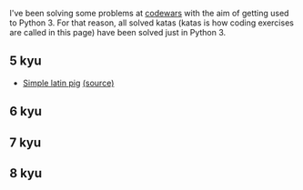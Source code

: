 I've been solving some problems at [codewars](https://codewars.com) with the aim of getting used to Python 3.
For that reason, all solved katas (katas is how coding exercises are called in this page) have been solved just in Python 3.

## 5 kyu
* [Simple latin pig](https://github.com/manuhortet/CodewarsKatasPY3/blob/master/5%20kyu/Simple%20Pig%20Latin.py) [(source)](https://www.codewars.com/kata/simple-pig-latin)

## 6 kyu

## 7 kyu

## 8 kyu

